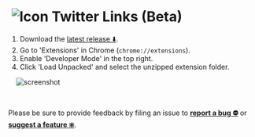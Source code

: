 # &nbsp;![Icon](https://raw.githubusercontent.com/round/Twitter-Links-beta/master/icon32.png) Twitter Links (Beta)

1. Download the [latest release ⬇️](https://github.com/round/TypeSmart-beta/releases/latest).
2. Go to 'Extensions' in Chrome (`chrome://extensions`).
3. Enable 'Developer Mode' in the top right.
4. Click 'Load Unpacked' and select the unzipped extension folder.

&nbsp;
&nbsp;
![screenshot](https://camo.githubusercontent.com/edc65aa854e00ac2021a8bda200bc7b606a6ed14/68747470733a2f2f692e696d6775722e636f6d2f786463686451612e706e67)

&nbsp;

Please be sure to provide feedback by filing an issue to **[report a bug ⛔️](https://github.com/round/Twitter-Links-beta/issues/new?labels=bug&template=bug.md)** or **[suggest a feature ❇️](https://github.com/round/Twitter-Links-beta/issues/new?labels=feature&template=feature.md)**.
